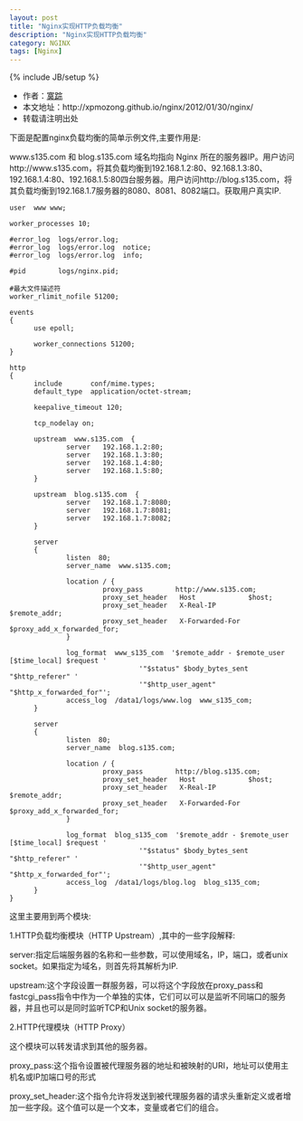 ```yaml
---
layout: post
title: "Nginx实现HTTP负载均衡"
description: "Nginx实现HTTP负载均衡"
category: NGINX
tags: [Nginx]
---
```

{% include JB/setup %}

<ul>
    <li>作者：<a href="http://weibo.com/xpmozong" target="blank">寞踪</a></li>
    <li>本文地址：http://xpmozong.github.io/nginx/2012/01/30/nginx/</li>
    <li>转载请注明出处</li>
</ul>

<p>下面是配置nginx负载均衡的简单示例文件,主要作用是:</p>
<p>www.s135.com 和 blog.s135.com 域名均指向 Nginx 所在的服务器IP。用户访问http://www.s135.com，将其负载均衡到192.168.1.2:80、92.168.1.3:80、192.168.1.4:80、192.168.1.5:80四台服务器。用户访问http://blog.s135.com，将其负载均衡到192.168.1.7服务器的8080、8081、8082端口。获取用户真实IP.</p>

    user  www www;
     
    worker_processes 10;
     
    #error_log  logs/error.log;
    #error_log  logs/error.log  notice;
    #error_log  logs/error.log  info;
     
    #pid        logs/nginx.pid;
     
    #最大文件描述符
    worker_rlimit_nofile 51200;
     
    events
    {
          use epoll;
     
          worker_connections 51200;
    }
     
    http
    {
          include       conf/mime.types;
          default_type  application/octet-stream;
     
          keepalive_timeout 120;
     
          tcp_nodelay on;
     
          upstream  www.s135.com  {
                  server   192.168.1.2:80;
                  server   192.168.1.3:80;
                  server   192.168.1.4:80;
                  server   192.168.1.5:80;
          }
     
          upstream  blog.s135.com  {
                  server   192.168.1.7:8080;
                  server   192.168.1.7:8081;
                  server   192.168.1.7:8082;
          }
     
          server
          {
                  listen  80;
                  server_name  www.s135.com;
     
                  location / {
                           proxy_pass        http://www.s135.com;
                           proxy_set_header   Host             $host;
                           proxy_set_header   X-Real-IP        $remote_addr;
                           proxy_set_header   X-Forwarded-For  $proxy_add_x_forwarded_for;
                  }
     
                  log_format  www_s135_com  '$remote_addr - $remote_user [$time_local] $request '
                                    '"$status" $body_bytes_sent "$http_referer" '
                                    '"$http_user_agent" "$http_x_forwarded_for"';
                  access_log  /data1/logs/www.log  www_s135_com;
          }
     
          server
          {
                  listen  80;
                  server_name  blog.s135.com;
     
                  location / {
                           proxy_pass        http://blog.s135.com;
                           proxy_set_header   Host             $host;
                           proxy_set_header   X-Real-IP        $remote_addr;
                           proxy_set_header   X-Forwarded-For  $proxy_add_x_forwarded_for;
                  }
     
                  log_format  blog_s135_com  '$remote_addr - $remote_user [$time_local] $request '
                                    '"$status" $body_bytes_sent "$http_referer" '
                                    '"$http_user_agent" "$http_x_forwarded_for"';
                  access_log  /data1/logs/blog.log  blog_s135_com;
          }
    }



<p>这里主要用到两个模块:</p>
<p>1.HTTP负载均衡模块（HTTP Upstream）,其中的一些字段解释:</p>
<p>server:指定后端服务器的名称和一些参数，可以使用域名，IP，端口，或者unix socket。如果指定为域名，则首先将其解析为IP.</p>
<p>upstream:这个字段设置一群服务器，可以将这个字段放在proxy_pass和fastcgi_pass指令中作为一个单独的实体，它们可以可以是监听不同端口的服务器，并且也可以是同时监听TCP和Unix socket的服务器。</p>
<p>2.HTTP代理模块（HTTP Proxy）</p>
<p>这个模块可以转发请求到其他的服务器。</p>
<p>proxy_pass:这个指令设置被代理服务器的地址和被映射的URI，地址可以使用主机名或IP加端口号的形式</p>
<p>proxy_set_header:这个指令允许将发送到被代理服务器的请求头重新定义或者增加一些字段。这个值可以是一个文本，变量或者它们的组合。</p>
